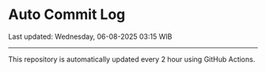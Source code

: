 # Auto Commit Log

Last updated: Wednesday, 06-08-2025 03:15 WIB

---

This repository is automatically updated every 2 hour using GitHub Actions.
